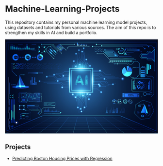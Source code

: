 # Machine-Learning-Projects
This repository contains my personal machine learning model projects, using datasets and tutorials from various sources. The aim of this repo is to strengthen my skills in AI and build a portfolio.

![image](495.jpg)

## Projects
- [Predicting Boston Housing Prices with Regression](https://github.com/wafiqsyed/Machine-Learning-Projects/tree/master/Predicting%20Boston%20House%20Prices)
